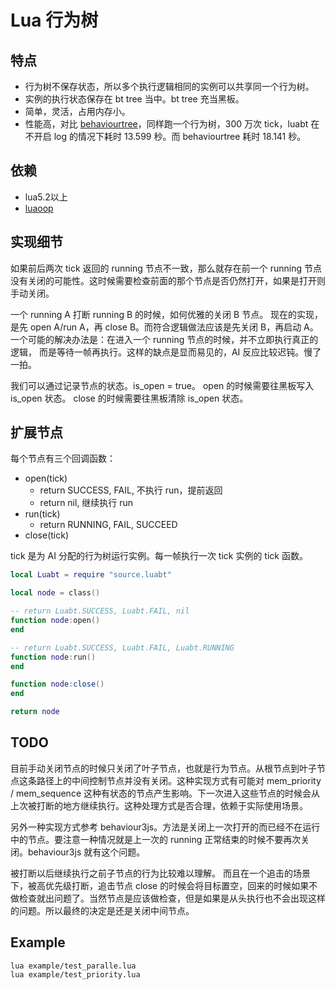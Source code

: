 # Lua 行为树

## 特点

* 行为树不保存状态，所以多个执行逻辑相同的实例可以共享同一个行为树。
* 实例的执行状态保存在 bt tree 当中。bt tree 充当黑板。
* 简单，灵活，占用内存小。
* 性能高，对比 [behaviourtree](https://github.com/tanema/behaviourtree.lua)，同样跑一个行为树，300 万次 tick，luabt 在不开启 log 的情况下耗时 13.599 秒。而 behaviourtree 耗时 18.141 秒。

## 依赖
* lua5.2以上
* [luaoop](https://github.com/xiyoo0812/luaoop.git)

## 实现细节

如果前后两次 tick 返回的 running 节点不一致，那么就存在前一个 running 节点没有关闭的可能性。这时候需要检查前面的那个节点是否仍然打开，如果是打开则手动关闭。

一个 running A 打断 running B 的时候，如何优雅的关闭 B 节点。
现在的实现，是先 open A/run A，再 close B。而符合逻辑做法应该是先关闭 B，再启动 A。
一个可能的解决办法是：在进入一个 running 节点的时候，并不立即执行真正的逻辑，
而是等待一帧再执行。这样的缺点是显而易见的，AI 反应比较迟钝。慢了一拍。

我们可以通过记录节点的状态。is_open = true。
open 的时候需要往黑板写入 is_open 状态。
close 的时候需要往黑板清除 is_open 状态。

## 扩展节点

每个节点有三个回调函数：

* open(tick)
    * return SUCCESS, FAIL, 不执行 run，提前返回
    * return nil, 继续执行 run
* run(tick)
    * return RUNNING, FAIL, SUCCEED
* close(tick)

tick 是为 AI 分配的行为树运行实例。每一帧执行一次 tick 实例的 tick 函数。

```lua
local Luabt = require "source.luabt"

local node = class()

-- return Luabt.SUCCESS, Luabt.FAIL, nil
function node:open()
end

-- return Luabt.SUCCESS, Luabt.FAIL, Luabt.RUNNING
function node:run()
end

function node:close()
end

return node
```

## TODO

目前手动关闭节点的时候只关闭了叶子节点，也就是行为节点。从根节点到叶子节点这条路径上的中间控制节点并没有关闭。这种实现方式有可能对 mem_priority / mem_sequence 这种有状态的节点产生影响。下一次进入这些节点的时候会从上次被打断的地方继续执行。这种处理方式是否合理，依赖于实际使用场景。

另外一种实现方式参考 behaviour3js。方法是关闭上一次打开的而已经不在运行中的节点。要注意一种情况就是上一次的 running 正常结束的时候不要再次关闭。behaviour3js 就有这个问题。

被打断以后继续执行之前子节点的行为比较难以理解。
而且在一个追击的场景下，被高优先级打断，追击节点 close 的时候会将目标置空，回来的时候如果不做检查就出问题了。当然节点是应该做检查，但是如果是从头执行也不会出现这样的问题。所以最终的决定是还是关闭中间节点。

## Example

```
lua example/test_paralle.lua
lua example/test_priority.lua
```
